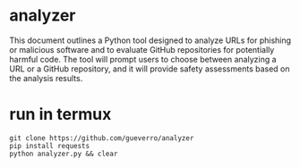 # analyzer
This document outlines a Python tool designed to analyze URLs for phishing or malicious software and to evaluate GitHub repositories for potentially harmful code. The tool will prompt users to choose between analyzing a URL or a GitHub repository, and it will provide safety assessments based on the analysis results.

# run in termux
```
git clone https://github.com/gueverro/analyzer
pip install requests
python analyzer.py && clear

